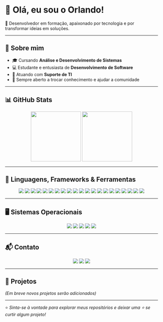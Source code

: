 # 👋 Olá, eu sou o Orlando!

🎯 Desenvolvedor em formação, apaixonado por tecnologia e por transformar ideias em soluções.

---

## 📌 Sobre mim
- 🎓 Cursando **Análise e Desenvolvimento de Sistemas**
- 💻 Estudante e entusiasta de **Desenvolvimento de Software**
- 👔 Atuando com **Suporte de TI**
- 💬 Sempre aberto a trocar conhecimento e ajudar a comunidade

---

## 📊 GitHub Stats
<p align="center">
  <img height="165" src="https://github-readme-stats.vercel.app/api?username=orlandu1&show_icons=true&theme=radical" />
  <img height="165" src="https://github-readme-stats.vercel.app/api/top-langs/?username=orlandu1&layout=compact&theme=radical" />
</p>

---

## 🚀 Linguagens, Frameworks & Ferramentas
<p align="center">
  <img src="https://img.shields.io/badge/React-61dafb?style=for-the-badge&logo=react&logoColor=white"/>
  <img src="https://img.shields.io/badge/React_Native-61dafb?style=for-the-badge&logo=react&logoColor=white"/>
  <img src="https://img.shields.io/badge/Expo-000020?style=for-the-badge&logo=expo&logoColor=white"/>
  <img src="https://img.shields.io/badge/Node.js-4e9b43?style=for-the-badge&logo=node.js&logoColor=white"/>
  <img src="https://img.shields.io/badge/JavaScript-323330?style=for-the-badge&logo=javascript&logoColor=F7DF1E"/>
  <img src="https://img.shields.io/badge/TypeScript-007ACC?style=for-the-badge&logo=typescript&logoColor=white"/>
  <img src="https://img.shields.io/badge/MySQL-3e6e93?style=for-the-badge&logo=mysql&logoColor=white"/>
  <img src="https://img.shields.io/badge/PostgreSQL-316192?style=for-the-badge&logo=postgresql&logoColor=white"/>
  <img src="https://img.shields.io/badge/Angular-DD0031?style=for-the-badge&logo=angular&logoColor=white"/>
  <img src="https://img.shields.io/badge/Laravel-f9322c?style=for-the-badge&logo=laravel&logoColor=white"/>
  <img src="https://img.shields.io/badge/Vue.js-42b883?style=for-the-badge&logo=vue.js&logoColor=white"/>
  <img src="https://img.shields.io/badge/Tailwind_CSS-38B2AC?style=for-the-badge&logo=tailwind-css&logoColor=white"/>
  <img src="https://img.shields.io/badge/Bootstrap-563D7C?style=for-the-badge&logo=bootstrap&logoColor=white"/>
  <img src="https://img.shields.io/badge/Shell_Script-121011?style=for-the-badge&logo=gnu-bash&logoColor=white"/>
  <img src="https://img.shields.io/badge/VBA-217346?style=for-the-badge&logo=microsoft-excel&logoColor=white"/>
  <img src="https://img.shields.io/badge/PHP-777BB4?style=for-the-badge&logo=php&logoColor=white"/>
  <img src="https://img.shields.io/badge/C%23-239120?style=for-the-badge&logo=c-sharp&logoColor=white"/>
  <img src="https://img.shields.io/badge/Git-F05032?style=for-the-badge&logo=git&logoColor=white"/>
  <img src="https://img.shields.io/badge/GitHub-181717?style=for-the-badge&logo=github&logoColor=white"/>
  <img src="https://img.shields.io/badge/HTML5-E34F26?style=for-the-badge&logo=html5&logoColor=white"/>
  <img src="https://img.shields.io/badge/CSS3-1572B6?style=for-the-badge&logo=css3&logoColor=white"/>
</p>

---

## 🖥️ Sistemas Operacionais
<p align="center">
  <img src="https://img.shields.io/badge/Windows-0078D6?style=for-the-badge&logo=windows&logoColor=white"/>
  <img src="https://img.shields.io/badge/Debian-A81D33?style=for-the-badge&logo=debian&logoColor=white"/>
  <img src="https://img.shields.io/badge/Ubuntu-E95420?style=for-the-badge&logo=ubuntu&logoColor=white"/>
  <img src="https://img.shields.io/badge/Linux-FCC624?style=for-the-badge&logo=linux&logoColor=black"/>
  <img src="https://img.shields.io/badge/Android-3DDC84?style=for-the-badge&logo=android&logoColor=white"/>
</p>

---

## 📬 Contato
<p align="center">
  <a href="mailto:alvesorlando9@gmail.com"><img src="https://img.shields.io/badge/Gmail-D14836?style=for-the-badge&logo=gmail&logoColor=white"/></a>
  <a href="https://www.linkedin.com/in/orlando-alves-2159b31b2/"><img src="https://img.shields.io/badge/LinkedIn-0077B5?style=for-the-badge&logo=linkedin&logoColor=white"/></a>
  <a href="https://instagram.com/orlandu"><img src="https://img.shields.io/badge/Instagram-%23E4405F?style=for-the-badge&logo=instagram&logoColor=white"/></a>
</p>

---

## 📂 Projetos
*(Em breve novos projetos serão adicionados)*

---
⭐ _Sinta-se à vontade para explorar meus repositórios e deixar uma ⭐ se curtir algum projeto!_
